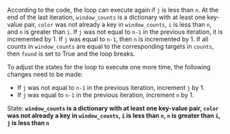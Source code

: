 According to the code, the loop can execute again if `j` is less than `n`. At the end of the last iteration, `window_counts` is a dictionary with at least one key-value pair, `color` was not already a key in `window_counts`, `i` is less than `n`, and `n` is greater than `i`. If `j` was not equal to `n-1` in the previous iteration, it is incremented by 1. If `j` was equal to `n-1`, then `n` is incremented by 1. If all counts in `window_counts` are equal to the corresponding targets in `counts`, then `found` is set to True and the loop breaks.

To adjust the states for the loop to execute one more time, the following changes need to be made:
- If `j` was not equal to `n-1` in the previous iteration, increment `j` by 1.
- If `j` was equal to `n-1` in the previous iteration, increment `n` by 1.

State: **`window_counts` is a dictionary with at least one key-value pair, `color` was not already a key in `window_counts`, `i` is less than `n`, `n` is greater than `i`, `j` is less than `n`**